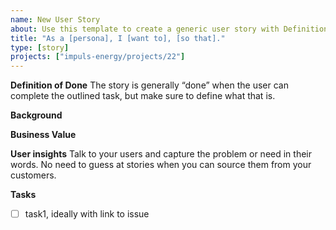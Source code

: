 ```yaml
---
name: New User Story
about: Use this template to create a generic user story with Definition of Done, Background, Business Value, User Insights and Tasks
title: "As a [persona], I [want to], [so that]."
type: [story]
projects: ["impuls-energy/projects/22"]
---
```


**Definition of Done**
The story is generally “done” when the user can complete the outlined task, but make sure to define what that is.

**Background**

**Business Value**

**User insights**
Talk to your users and capture the problem or need in their words. No need to guess at stories when you can source them from your customers.

**Tasks**
- [ ] task1, ideally with link to issue
